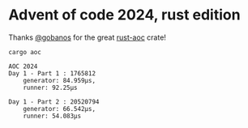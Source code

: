 # Advent of code 2024, rust edition
Thanks [@gobanos](https://github.com/gobanos) for the great [rust-aoc](https://github.com/gobanos/cargo-aoc) crate!

```
cargo aoc

AOC 2024
Day 1 - Part 1 : 1765812
	generator: 84.959µs,
	runner: 92.25µs

Day 1 - Part 2 : 20520794
	generator: 66.542µs,
	runner: 54.083µs
```

